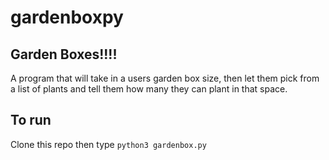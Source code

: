 # gardenboxpy

## Garden Boxes!!!!

A program that will take in a users garden box size, then let them pick from a list of plants and tell them how many they can plant in that space.

## To run

Clone this repo then type `python3 gardenbox.py`